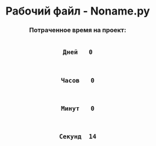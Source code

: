<h1><center>Рабочий файл - Noname.py</center></h1><h3><center>Потраченное время на проект:</center></h3><center><pre><h3>Дней	0</h3>
<h3>Часов	0</h3>
<h3>Минут	0</h3>
<h3>Секунд	14</pre></center></h3>